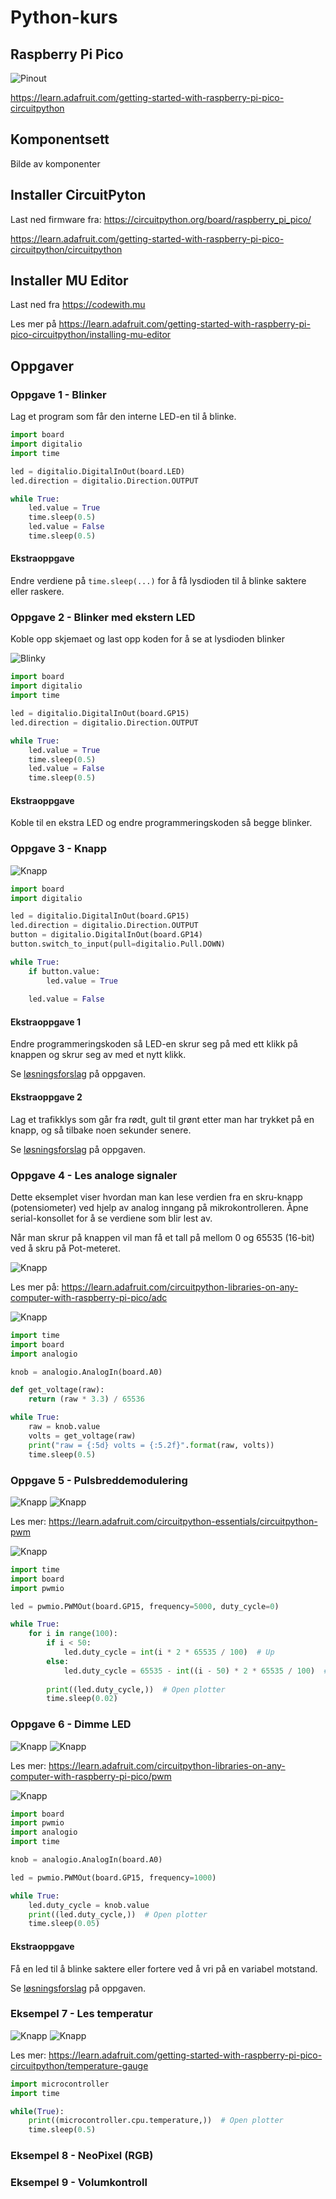 # Python-kurs

## Raspberry Pi Pico

![Pinout](img/pico-pinout.svg)

https://learn.adafruit.com/getting-started-with-raspberry-pi-pico-circuitpython

## Komponentsett

Bilde av komponenter

## Installer CircuitPyton

Last ned firmware fra: https://circuitpython.org/board/raspberry_pi_pico/

https://learn.adafruit.com/getting-started-with-raspberry-pi-pico-circuitpython/circuitpython

## Installer MU Editor

Last ned fra https://codewith.mu

Les mer på https://learn.adafruit.com/getting-started-with-raspberry-pi-pico-circuitpython/installing-mu-editor

## Oppgaver

### Oppgave 1 - Blinker

Lag et program som får den interne LED-en til å blinke.

```python
import board
import digitalio
import time

led = digitalio.DigitalInOut(board.LED)
led.direction = digitalio.Direction.OUTPUT

while True:
    led.value = True
    time.sleep(0.5)
    led.value = False
    time.sleep(0.5)
```

#### Ekstraoppgave

Endre verdiene på `time.sleep(...)` for å få lysdioden til å blinke saktere eller raskere.

### Oppgave 2 - Blinker med ekstern LED

Koble opp skjemaet og last opp koden for å se at lysdioden blinker

![Blinky](assignments/blinky/blinky.png)

```python
import board
import digitalio
import time

led = digitalio.DigitalInOut(board.GP15)
led.direction = digitalio.Direction.OUTPUT

while True:
    led.value = True
    time.sleep(0.5)
    led.value = False
    time.sleep(0.5)
```

#### Ekstraoppgave

Koble til en ekstra LED og endre programmeringskoden så begge blinker.

### Oppgave 3 - Knapp

![Knapp](assignments/button/button.png)

```python
import board
import digitalio

led = digitalio.DigitalInOut(board.GP15)
led.direction = digitalio.Direction.OUTPUT
button = digitalio.DigitalInOut(board.GP14)
button.switch_to_input(pull=digitalio.Pull.DOWN)

while True:
    if button.value:
        led.value = True
    
    led.value = False
```

#### Ekstraoppgave 1

Endre programmeringskoden så LED-en skrur seg på med ett klikk på knappen og skrur seg av med et nytt klikk.

Se [løsningsforslag](assignments/button/button-toggle.md) på oppgaven.

#### Ekstraoppgave 2

Lag et trafikklys som går fra rødt, gult til grønt etter man har trykket på en knapp, og så tilbake noen sekunder senere.

Se [løsningsforslag](assignments/button/traffic-light.md) på oppgaven.

### Oppgave 4 - Les analoge signaler

Dette eksemplet viser hvordan man kan lese verdien fra en skru-knapp (potensiometer) ved hjelp av analog inngang på mikrokontrolleren. Åpne serial-konsollet for å se verdiene som blir lest av.

Når man skrur på knappen vil man få et tall på mellom 0 og 65535 (16-bit) ved å skru på Pot-meteret.

![Knapp](img/serial-button.png)

Les mer på: https://learn.adafruit.com/circuitpython-libraries-on-any-computer-with-raspberry-pi-pico/adc

![Knapp](assignments/adc/adc.png)

```python
import time
import board
import analogio

knob = analogio.AnalogIn(board.A0)

def get_voltage(raw):
    return (raw * 3.3) / 65536

while True:
    raw = knob.value
    volts = get_voltage(raw)
    print("raw = {:5d} volts = {:5.2f}".format(raw, volts))
    time.sleep(0.5)
```

### Oppgave 5 - Pulsbreddemodulering

![Knapp](img/serial-button.png)
![Knapp](img/plotter-button.png)

Les mer: https://learn.adafruit.com/circuitpython-essentials/circuitpython-pwm

![Knapp](assignments/adc/pwm.png)

```python
import time
import board
import pwmio

led = pwmio.PWMOut(board.GP15, frequency=5000, duty_cycle=0)

while True:
    for i in range(100):
        if i < 50:
            led.duty_cycle = int(i * 2 * 65535 / 100)  # Up
        else:
            led.duty_cycle = 65535 - int((i - 50) * 2 * 65535 / 100)  # Down
        
        print((led.duty_cycle,))  # Open plotter
        time.sleep(0.02)
```

### Oppgave 6 - Dimme LED

![Knapp](img/serial-button.png)
![Knapp](img/plotter-button.png)

Les mer: https://learn.adafruit.com/circuitpython-libraries-on-any-computer-with-raspberry-pi-pico/pwm

![Knapp](assignments/adc/pwm-adc.png)

```python
import board
import pwmio
import analogio
import time

knob = analogio.AnalogIn(board.A0)

led = pwmio.PWMOut(board.GP15, frequency=1000)

while True:
    led.duty_cycle = knob.value
    print((led.duty_cycle,))  # Open plotter
    time.sleep(0.05)

```

#### Ekstraoppgave

Få en led til å blinke saktere eller fortere ved å vri på en variabel motstand.

Se [løsningsforslag](assignments/adc/blinking-led.md) på oppgaven.

### Eksempel 7 - Les temperatur

![Knapp](img/serial-button.png)
![Knapp](img/plotter-button.png)

Les mer: https://learn.adafruit.com/getting-started-with-raspberry-pi-pico-circuitpython/temperature-gauge

```python
import microcontroller
import time

while(True):
    print((microcontroller.cpu.temperature,))  # Open plotter
    time.sleep(0.5)
```

### Eksempel 8 - NeoPixel (RGB)

### Eksempel 9 - Volumkontroll
